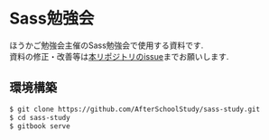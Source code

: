 # Sass勉強会

ほうかご勉強会主催のSass勉強会で使用する資料です.  
資料の修正・改善等は[本リポジトリのissue](https://github.com/AfterSchoolStudy/sass-study/issues)までお願いします.

## 環境構築

```bash
$ git clone https://github.com/AfterSchoolStudy/sass-study.git
$ cd sass-study
$ gitbook serve
```
